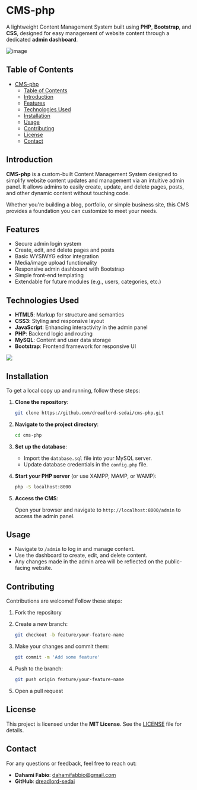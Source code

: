 # CMS-php

A lightweight Content Management System built using **PHP**, **Bootstrap**, and **CSS**, designed for easy management of website content through a dedicated **admin dashboard**.

![image](screenshot.png)

## Table of Contents

- [CMS-php](#cms-php)
  - [Table of Contents](#table-of-contents)
  - [Introduction](#introduction)
  - [Features](#features)
  - [Technologies Used](#technologies-used)
  - [Installation](#installation)
  - [Usage](#usage)
  - [Contributing](#contributing)
  - [License](#license)
  - [Contact](#contact)

## Introduction

**CMS-php** is a custom-built Content Management System designed to simplify website content updates and management via an intuitive admin panel. It allows admins to easily create, update, and delete pages, posts, and other dynamic content without touching code.

Whether you're building a blog, portfolio, or simple business site, this CMS provides a foundation you can customize to meet your needs.

## Features

* Secure admin login system
* Create, edit, and delete pages and posts
* Basic WYSIWYG editor integration
* Media/image upload functionality
* Responsive admin dashboard with Bootstrap
* Simple front-end templating
* Extendable for future modules (e.g., users, categories, etc.)

## Technologies Used

* **HTML5**: Markup for structure and semantics
* **CSS3**: Styling and responsive layout
* **JavaScript**: Enhancing interactivity in the admin panel
* **PHP**: Backend logic and routing
* **MySQL**: Content and user data storage
* **Bootstrap**: Frontend framework for responsive UI

<p align="left">
  <a href="https://skillicons.dev">
    <img src="https://skillicons.dev/icons?i=php,bootstrap,mysql,html,css,js" />
  </a>
</p>

## Installation

To get a local copy up and running, follow these steps:

1. **Clone the repository**:

   ```sh
   git clone https://github.com/dreadlord-sedai/cms-php.git
   ```

2. **Navigate to the project directory**:

   ```sh
   cd cms-php
   ```

3. **Set up the database**:

   * Import the `database.sql` file into your MySQL server.
   * Update database credentials in the `config.php` file.

4. **Start your PHP server** (or use XAMPP, MAMP, or WAMP):

   ```sh
   php -S localhost:8000
   ```

5. **Access the CMS**:

   Open your browser and navigate to `http://localhost:8000/admin` to access the admin panel.

## Usage

* Navigate to `/admin` to log in and manage content.
* Use the dashboard to create, edit, and delete content.
* Any changes made in the admin area will be reflected on the public-facing website.

## Contributing

Contributions are welcome! Follow these steps:

1. Fork the repository

2. Create a new branch:

   ```sh
   git checkout -b feature/your-feature-name
   ```

3. Make your changes and commit them:

   ```sh
   git commit -m 'Add some feature'
   ```

4. Push to the branch:

   ```sh
   git push origin feature/your-feature-name
   ```

5. Open a pull request

## License

This project is licensed under the **MIT License**. See the [LICENSE](LICENSE) file for details.

## Contact

For any questions or feedback, feel free to reach out:

* **Dahami Fabio**: [dahamifabbio@gmail.com](mailto:dahamifabbio@gmail.com)
* **GitHub**: [dreadlord-sedai](https://github.com/dreadlord-sedai)